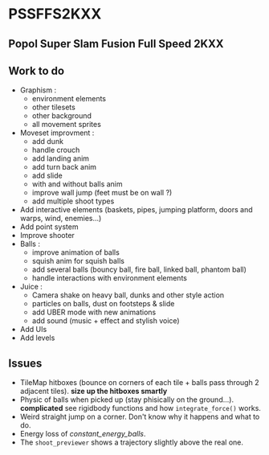 # PSSFFS2KXX
Popol Super Slam Fusion Full Speed 2KXX
-----

## Work to do
* Graphism :
   - environment elements
   - other tilesets
   - other background
   - all movement sprites
* Moveset improvment :
   - add dunk
   - handle crouch
   - add landing anim
   - add turn back anim
   - add slide
   - with and without balls anim
   - improve wall jump (feet must be on wall ?)
   - add multiple shoot types
* Add interactive elements (baskets, pipes, jumping platform, doors and warps, wind, enemies...)
* Add point system
* Improve shooter
* Balls :
   - improve animation of balls
   - squish anim for squish balls
   - add several balls (bouncy ball, fire ball, linked ball, phantom ball)
   - handle interactions with environment elements
* Juice :
   - Camera shake on heavy ball, dunks and other style action
   - particles on balls, dust on footsteps & slide
   - add UBER mode with new animations
   - add sound (music + effect and stylish voice)
* Add UIs
* Add levels

## Issues
* TileMap hitboxes (bounce on corners of each tile + balls pass through 2 adjacent tiles). **size up the hitboxes smartly**
* Physic of balls when picked up (stay phisically on the ground...). **complicated** see rigidbody functions and how `integrate_force()` works.
* Weird straight jump on a corner. Don't know why it happens and what to do.
* Energy loss of _constant_energy_balls_.
* The `shoot_previewer` shows a trajectory slightly above the real one.
